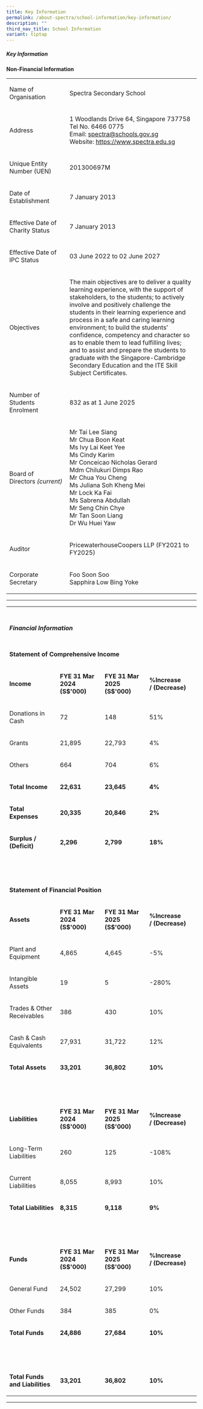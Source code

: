 ```yaml
---
title: Key Information
permalink: /about-spectra/school-information/key-information/
description: ""
third_nav_title: School Information
variant: tiptap
---
```

<h5><strong>Key Information</strong></h5>
<p><strong>Non-Financial Information</strong>
</p>
<table style="minWidth: 50px">
<colgroup>
<col>
<col>
</colgroup>
<tbody>
<tr>
<td rowspan="1" colspan="1">
<p>Name of Organisation</p>
</td>
<td rowspan="1" colspan="1">
<p>Spectra Secondary School</p>
</td>
</tr>
<tr>
<td rowspan="1" colspan="1">
<p>Address</p>
</td>
<td rowspan="1" colspan="1">
<p>1 Woodlands Drive 64, Singapore 737758
<br>Tel No. 6466 0775
<br>Email: <a href="mailto:spectra@schools.gov.sg" rel="noopener noreferrer nofollow" target="_blank">spectra@schools.gov.sg</a>
<br>Website: <a href="https://www.spectra.edu.sg" rel="noopener noreferrer nofollow" target="_blank">https://www.spectra.edu.sg</a>
</p>
</td>
</tr>
<tr>
<td rowspan="1" colspan="1">
<p>Unique Entity Number (UEN)</p>
</td>
<td rowspan="1" colspan="1">
<p>201300697M</p>
</td>
</tr>
<tr>
<td rowspan="1" colspan="1">
<p>Date of Establishment</p>
</td>
<td rowspan="1" colspan="1">
<p>7 January 2013</p>
</td>
</tr>
<tr>
<td rowspan="1" colspan="1">
<p>Effective Date of Charity Status</p>
</td>
<td rowspan="1" colspan="1">
<p>7 January 2013</p>
</td>
</tr>
<tr>
<td rowspan="1" colspan="1">
<p>Effective Date of IPC Status</p>
</td>
<td rowspan="1" colspan="1">
<p>03 June 2022 to 02 June 2027</p>
</td>
</tr>
<tr>
<td rowspan="1" colspan="1">
<p>Objectives</p>
</td>
<td rowspan="1" colspan="1">
<p>The main objectives are to deliver a quality learning experience, with
the support of stakeholders, to the students; to actively involve and positively
challenge the students in their learning experience and process in a safe
and caring learning environment; to build the students’ confidence, competency
and character so as to enable them to lead fulfilling lives; and to assist
and prepare the students to graduate with the Singapore-Cambridge Secondary
Education and the ITE Skill Subject Certificates.</p>
</td>
</tr>
<tr>
<td rowspan="1" colspan="1">
<p>Number of Students Enrolment</p>
</td>
<td rowspan="1" colspan="1">
<p>832 as at 1 June 2025</p>
</td>
</tr>
<tr>
<td rowspan="1" colspan="1">
<p>Board of Directors&nbsp;<em>(current)</em>
</p>
</td>
<td rowspan="1" colspan="1">
<p>Mr Tai Lee Siang
<br>Mr Chua Boon Keat
<br>Ms Ivy Lai Keet Yee
<br>Ms Cindy Karim
<br>Mr Conceicao Nicholas Gerard
<br>Mdm Chilukuri Dimps Rao
<br>Mr Chua You Cheng
<br>Ms Juliana Soh Kheng Mei
<br>Mr Lock Ka Fai
<br>Ms Sabrena Abdullah
<br>Mr Seng Chin Chye
<br>Mr Tan Soon Liang
<br>Dr Wu Huei Yaw</p>
</td>
</tr>
<tr>
<td rowspan="1" colspan="1">
<p>Auditor</p>
</td>
<td rowspan="1" colspan="1">
<p>PricewaterhouseCoopers LLP (FY2021 to FY2025)</p>
</td>
</tr>
<tr>
<td rowspan="1" colspan="1">
<p>Corporate Secretary</p>
</td>
<td rowspan="1" colspan="1">
<p>Foo Soon Soo
<br>Sapphira Low Bing Yoke</p>
</td>
</tr>
</tbody>
</table>
<hr>
<table style="minWidth: 100px">
<colgroup>
<col>
<col>
<col>
<col>
</colgroup>
<tbody>
<tr>
<td rowspan="1" colspan="1">
<p></p>
</td>
<td rowspan="1" colspan="1">
<p></p>
</td>
<td rowspan="1" colspan="1">
<p></p>
</td>
<td rowspan="1" colspan="1">
<p></p>
</td>
</tr>
<tr>
<td rowspan="1" colspan="2">
<h5><strong>Financial Information</strong></h5>
</td>
<td rowspan="1" colspan="1">
<p>&nbsp;</p>
</td>
<td rowspan="1" colspan="1">
<p>&nbsp;</p>
</td>
</tr>
<tr>
<td rowspan="1" colspan="3">
<p><strong>Statement of Comprehensive Income</strong>
</p>
</td>
<td rowspan="1" colspan="1">
<p>&nbsp;</p>
</td>
</tr>
<tr>
<td rowspan="1" colspan="1">
<p><strong>Income</strong>
</p>
</td>
<td rowspan="1" colspan="1">
<p><strong>FYE 31 Mar 2024 (S$'000)</strong>
</p>
</td>
<td rowspan="1" colspan="1">
<p><strong>FYE 31 Mar 2025 (S$'000)</strong>
</p>
</td>
<td rowspan="1" colspan="1">
<p><strong>%Increase /&nbsp;(Decrease)</strong>
</p>
</td>
</tr>
<tr>
<td rowspan="1" colspan="1">
<p>Donations in Cash</p>
</td>
<td rowspan="1" colspan="1">
<p>72</p>
</td>
<td rowspan="1" colspan="1">
<p>148</p>
</td>
<td rowspan="1" colspan="1">
<p>51%</p>
</td>
</tr>
<tr>
<td rowspan="1" colspan="1">
<p>Grants</p>
</td>
<td rowspan="1" colspan="1">
<p>21,895</p>
</td>
<td rowspan="1" colspan="1">
<p>22,793</p>
</td>
<td rowspan="1" colspan="1">
<p>4%</p>
</td>
</tr>
<tr>
<td rowspan="1" colspan="1">
<p>Others</p>
</td>
<td rowspan="1" colspan="1">
<p>664</p>
</td>
<td rowspan="1" colspan="1">
<p>704</p>
</td>
<td rowspan="1" colspan="1">
<p>6%</p>
</td>
</tr>
<tr>
<td rowspan="1" colspan="1">
<p><strong>Total Income</strong>
</p>
</td>
<td rowspan="1" colspan="1">
<p><strong>22,631</strong>
</p>
</td>
<td rowspan="1" colspan="1">
<p><strong>23,645</strong>
</p>
</td>
<td rowspan="1" colspan="1">
<p><strong>4%</strong>
</p>
</td>
</tr>
<tr>
<td rowspan="1" colspan="1">
<p><strong>Total Expenses</strong>
</p>
</td>
<td rowspan="1" colspan="1">
<p><strong>20,335</strong>
</p>
</td>
<td rowspan="1" colspan="1">
<p><strong>20,846</strong>
</p>
</td>
<td rowspan="1" colspan="1">
<p><strong>2%</strong>
</p>
</td>
</tr>
<tr>
<td rowspan="1" colspan="1">
<p><strong>Surplus / (Deficit)</strong>
</p>
</td>
<td rowspan="1" colspan="1">
<p><strong>2,296</strong>
</p>
</td>
<td rowspan="1" colspan="1">
<p><strong>2,799</strong>
</p>
</td>
<td rowspan="1" colspan="1">
<p><strong>18%</strong>
</p>
</td>
</tr>
<tr>
<td rowspan="1" colspan="1">
<p>&nbsp;</p>
</td>
<td rowspan="1" colspan="1">
<p>&nbsp;</p>
</td>
<td rowspan="1" colspan="1">
<p>&nbsp;</p>
</td>
<td rowspan="1" colspan="1">
<p>&nbsp;</p>
</td>
</tr>
<tr>
<td rowspan="1" colspan="3">
<p><strong>Statement of Financial Position</strong>
</p>
</td>
<td rowspan="1" colspan="1">
<p>&nbsp;</p>
</td>
</tr>
<tr>
<td rowspan="1" colspan="1">
<p><strong>Assets</strong>
</p>
</td>
<td rowspan="1" colspan="1">
<p><strong>FYE 31 Mar 2024 (S$'000)</strong>
</p>
</td>
<td rowspan="1" colspan="1">
<p><strong>FYE 31 Mar 2025 (S$'000)</strong>
</p>
</td>
<td rowspan="1" colspan="1">
<p><strong>%Increase /&nbsp;(Decrease)</strong>
</p>
</td>
</tr>
<tr>
<td rowspan="1" colspan="1">
<p>Plant and Equipment</p>
</td>
<td rowspan="1" colspan="1">
<p>4,865</p>
</td>
<td rowspan="1" colspan="1">
<p>4,645</p>
</td>
<td rowspan="1" colspan="1">
<p>-5%</p>
</td>
</tr>
<tr>
<td rowspan="1" colspan="1">
<p>Intangible Assets</p>
</td>
<td rowspan="1" colspan="1">
<p>19</p>
</td>
<td rowspan="1" colspan="1">
<p>5</p>
</td>
<td rowspan="1" colspan="1">
<p>-280%</p>
</td>
</tr>
<tr>
<td rowspan="1" colspan="1">
<p>Trades &amp; Other Receivables</p>
</td>
<td rowspan="1" colspan="1">
<p>386</p>
</td>
<td rowspan="1" colspan="1">
<p>430</p>
</td>
<td rowspan="1" colspan="1">
<p>10%</p>
</td>
</tr>
<tr>
<td rowspan="1" colspan="1">
<p>Cash &amp; Cash Equivalents</p>
</td>
<td rowspan="1" colspan="1">
<p>27,931</p>
</td>
<td rowspan="1" colspan="1">
<p>31,722</p>
</td>
<td rowspan="1" colspan="1">
<p>12%</p>
</td>
</tr>
<tr>
<td rowspan="1" colspan="1">
<p><strong>Total Assets</strong>
</p>
</td>
<td rowspan="1" colspan="1">
<p><strong>33,201</strong>
</p>
</td>
<td rowspan="1" colspan="1">
<p><strong>36,802</strong>
</p>
</td>
<td rowspan="1" colspan="1">
<p><strong>10%</strong>
</p>
</td>
</tr>
<tr>
<td rowspan="1" colspan="1">
<p>&nbsp;</p>
</td>
<td rowspan="1" colspan="1">
<p>&nbsp;</p>
</td>
<td rowspan="1" colspan="1">
<p>&nbsp;</p>
</td>
<td rowspan="1" colspan="1">
<p>&nbsp;</p>
</td>
</tr>
<tr>
<td rowspan="1" colspan="1">
<p><strong>Liabilities</strong>
</p>
</td>
<td rowspan="1" colspan="1">
<p><strong>FYE 31 Mar 2024 (S$'000)</strong>
</p>
</td>
<td rowspan="1" colspan="1">
<p><strong>FYE 31 Mar 2025 (S$'000)</strong>
</p>
</td>
<td rowspan="1" colspan="1">
<p><strong>%Increase /&nbsp;(Decrease)</strong>
</p>
</td>
</tr>
<tr>
<td rowspan="1" colspan="1">
<p>Long-Term Liabilities</p>
</td>
<td rowspan="1" colspan="1">
<p>260</p>
</td>
<td rowspan="1" colspan="1">
<p>125</p>
</td>
<td rowspan="1" colspan="1">
<p>-108%</p>
</td>
</tr>
<tr>
<td rowspan="1" colspan="1">
<p>Current Liabilities</p>
</td>
<td rowspan="1" colspan="1">
<p>8,055</p>
</td>
<td rowspan="1" colspan="1">
<p>8,993</p>
</td>
<td rowspan="1" colspan="1">
<p>10%</p>
</td>
</tr>
<tr>
<td rowspan="1" colspan="1">
<p><strong>Total Liabilities</strong>
</p>
</td>
<td rowspan="1" colspan="1">
<p><strong>8,315</strong>
</p>
</td>
<td rowspan="1" colspan="1">
<p><strong>9,118</strong>
</p>
</td>
<td rowspan="1" colspan="1">
<p><strong>9%</strong>
</p>
</td>
</tr>
<tr>
<td rowspan="1" colspan="1">
<p>&nbsp;</p>
</td>
<td rowspan="1" colspan="1">
<p>&nbsp;</p>
</td>
<td rowspan="1" colspan="1">
<p>&nbsp;</p>
</td>
<td rowspan="1" colspan="1">
<p>&nbsp;</p>
</td>
</tr>
<tr>
<td rowspan="1" colspan="1">
<p><strong>Funds</strong>
</p>
</td>
<td rowspan="1" colspan="1">
<p><strong>FYE 31 Mar 2024 (S$'000)</strong>
</p>
</td>
<td rowspan="1" colspan="1">
<p><strong>FYE 31 Mar 2025 (S$'000)</strong>
</p>
</td>
<td rowspan="1" colspan="1">
<p><strong>%Increase /&nbsp;(Decrease)</strong>
</p>
</td>
</tr>
<tr>
<td rowspan="1" colspan="1">
<p>General Fund</p>
</td>
<td rowspan="1" colspan="1">
<p>24,502</p>
</td>
<td rowspan="1" colspan="1">
<p>27,299</p>
</td>
<td rowspan="1" colspan="1">
<p>10%</p>
</td>
</tr>
<tr>
<td rowspan="1" colspan="1">
<p>Other Funds</p>
</td>
<td rowspan="1" colspan="1">
<p>384</p>
</td>
<td rowspan="1" colspan="1">
<p>385</p>
</td>
<td rowspan="1" colspan="1">
<p>0%</p>
</td>
</tr>
<tr>
<td rowspan="1" colspan="1">
<p><strong>Total Funds</strong>
</p>
</td>
<td rowspan="1" colspan="1">
<p><strong>24,886</strong>
</p>
</td>
<td rowspan="1" colspan="1">
<p><strong>27,684</strong>
</p>
</td>
<td rowspan="1" colspan="1">
<p><strong>10%</strong>
</p>
</td>
</tr>
<tr>
<td rowspan="1" colspan="1">
<p>&nbsp;</p>
</td>
<td rowspan="1" colspan="1">
<p>&nbsp;</p>
</td>
<td rowspan="1" colspan="1">
<p>&nbsp;</p>
</td>
<td rowspan="1" colspan="1">
<p>&nbsp;</p>
</td>
</tr>
<tr>
<td rowspan="1" colspan="1">
<p><strong>Total Funds and Liabilities</strong>
</p>
</td>
<td rowspan="1" colspan="1">
<p><strong>33,201</strong>
</p>
</td>
<td rowspan="1" colspan="1">
<p><strong>36,802</strong>
</p>
</td>
<td rowspan="1" colspan="1">
<p><strong>10%</strong>
</p>
</td>
</tr>
</tbody>
</table>
<hr>
<p></p>